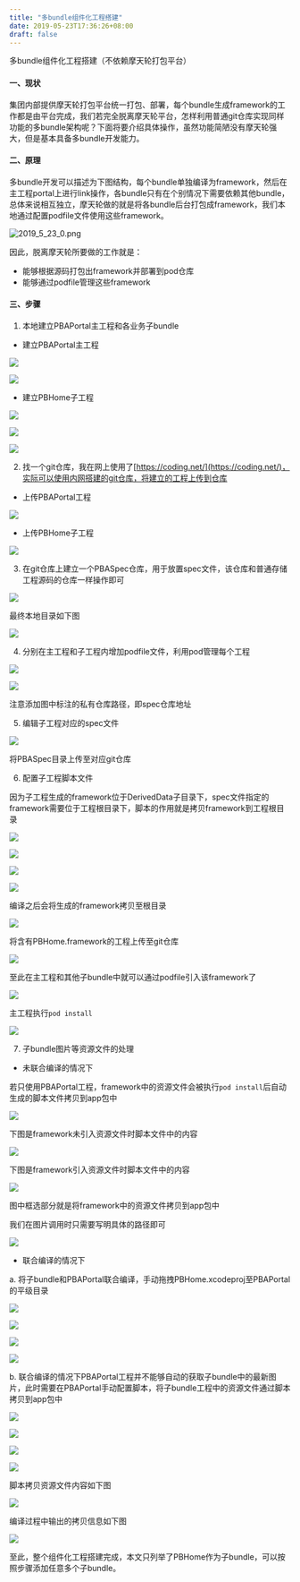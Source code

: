 ```yaml
---
title: "多bundle组件化工程搭建"
date: 2019-05-23T17:36:26+08:00
draft: false
---
```


多bundle组件化工程搭建（不依赖摩天轮打包平台）

#### 一、现状

集团内部提供摩天轮打包平台统一打包、部署，每个bundle生成framework的工作都是由平台完成，我们若完全脱离摩天轮平台，怎样利用普通git仓库实现同样功能的多bundle架构呢？下面将要介绍具体操作，虽然功能简陋没有摩天轮强大，但是基本具备多bundle开发能力。

#### 二、原理

多bundle开发可以描述为下图结构，每个bundle单独编译为framework，然后在主工程portal上进行link操作，各bundle只有在个别情况下需要依赖其他bundle，总体来说相互独立，摩天轮做的就是将各bundle后台打包成framework，我们本地通过配置podfile文件使用这些framework。

![2019_5_23_0.png](https://github.com/shanbozhu/github.io.resource/blob/master/image/2019_5_23/2019_5_23_0.png?raw=true)

因此，脱离摩天轮所要做的工作就是：

* 能够根据源码打包出framework并部署到pod仓库
* 能够通过podfile管理这些framework

#### 三、步骤

1. 本地建立PBAPortal主工程和各业务子bundle

* 建立PBAPortal主工程

![](https://github.com/shanbozhu/github.io.resource/blob/master/image/2019_5_23/2019_5_23_1.png?raw=true)

![](https://github.com/shanbozhu/github.io.resource/blob/master/image/2019_5_23/2019_5_23_2.png?raw=true)

* 建立PBHome子工程

![](https://github.com/shanbozhu/github.io.resource/blob/master/image/2019_5_23/2019_5_23_3.png?raw=true)

![](https://github.com/shanbozhu/github.io.resource/blob/master/image/2019_5_23/2019_5_23_4.png?raw=true)

![](https://github.com/shanbozhu/github.io.resource/blob/master/image/2019_5_23/2019_5_23_5.png?raw=true)

2. 找一个git仓库，我在网上使用了[https://coding.net/](https://coding.net/)，实际可以使用内网搭建的git仓库，将建立的工程上传到仓库

* 上传PBAPortal工程

![](https://github.com/shanbozhu/github.io.resource/blob/master/image/2019_5_23/2019_5_23_6.png?raw=true)

* 上传PBHome子工程

![](https://github.com/shanbozhu/github.io.resource/blob/master/image/2019_5_23/2019_5_23_7.png?raw=true)

3. 在git仓库上建立一个PBASpec仓库，用于放置spec文件，该仓库和普通存储工程源码的仓库一样操作即可

![](https://github.com/shanbozhu/github.io.resource/blob/master/image/2019_5_23/2019_5_23_8.png?raw=true)

最终本地目录如下图

![](https://github.com/shanbozhu/github.io.resource/blob/master/image/2019_5_23/2019_5_23_9.png?raw=true)

4. 分别在主工程和子工程内增加podfile文件，利用pod管理每个工程

![](https://github.com/shanbozhu/github.io.resource/blob/master/image/2019_5_24/2019_5_24_0.png?raw=true)

![](https://github.com/shanbozhu/github.io.resource/blob/master/image/2019_5_24/2019_5_24_1.png?raw=true)

注意添加图中标注的私有仓库路径，即spec仓库地址

5. 编辑子工程对应的spec文件

![](https://github.com/shanbozhu/github.io.resource/blob/master/image/2019_5_24/2019_5_24_2.png?raw=true)

将PBASpec目录上传至对应git仓库

6. 配置子工程脚本文件

因为子工程生成的framework位于DerivedData子目录下，spec文件指定的framework需要位于工程根目录下，脚本的作用就是拷贝framework到工程根目录

![](https://github.com/shanbozhu/github.io.resource/blob/master/image/2019_5_24/2019_5_24_3.png?raw=true)

![](https://github.com/shanbozhu/github.io.resource/blob/master/image/2019_5_24/2019_5_24_4.png?raw=true)

![](https://github.com/shanbozhu/github.io.resource/blob/master/image/2019_5_24/2019_5_24_5.png?raw=true)

![](https://github.com/shanbozhu/github.io.resource/blob/master/image/2019_5_24/2019_5_24_6.png?raw=true)

编译之后会将生成的framework拷贝至根目录

![](https://github.com/shanbozhu/github.io.resource/blob/master/image/2019_5_24/2019_5_24_7.png?raw=true)

将含有PBHome.framework的工程上传至git仓库

![](https://github.com/shanbozhu/github.io.resource/blob/master/image/2019_5_24/2019_5_24_8.png?raw=true)

至此在主工程和其他子bundle中就可以通过podfile引入该framework了

![](https://github.com/shanbozhu/github.io.resource/blob/master/image/2019_5_24/2019_5_24_9.png?raw=true)

主工程执行`pod install`

![](https://github.com/shanbozhu/github.io.resource/blob/master/image/2019_5_24/2019_5_24_10.png?raw=true)

7. 子bundle图片等资源文件的处理

* 未联合编译的情况下

若只使用PBAPortal工程，framework中的资源文件会被执行`pod install`后自动生成的脚本文件拷贝到app包中

![](https://github.com/shanbozhu/github.io.resource/blob/master/image/2019_5_24/2019_5_24_11.png?raw=true)

下图是framework未引入资源文件时脚本文件中的内容

![](https://github.com/shanbozhu/github.io.resource/blob/master/image/2019_5_24/2019_5_24_12.png?raw=true)

下图是framework引入资源文件时脚本文件中的内容

![](https://github.com/shanbozhu/github.io.resource/blob/master/image/2019_5_24/2019_5_24_13.png?raw=true)

图中框选部分就是将framework中的资源文件拷贝到app包中

我们在图片调用时只需要写明具体的路径即可

![](https://github.com/shanbozhu/github.io.resource/blob/master/image/2019_5_24/2019_5_24_14.png?raw=true)

* 联合编译的情况下

a. 将子bundle和PBAPortal联合编译，手动拖拽PBHome.xcodeproj至PBAPortal的平级目录

![](https://github.com/shanbozhu/github.io.resource/blob/master/image/2019_5_24/2019_5_24_15.png?raw=true)

![](https://github.com/shanbozhu/github.io.resource/blob/master/image/2019_5_24/2019_5_24_16.png?raw=true)

![](https://github.com/shanbozhu/github.io.resource/blob/master/image/2019_5_24/2019_5_24_17.png?raw=true)

![](https://github.com/shanbozhu/github.io.resource/blob/master/image/2019_5_24/2019_5_24_18.png?raw=true)

b. 联合编译的情况下PBAPortal工程并不能够自动的获取子bundle中的最新图片，此时需要在PBAPortal手动配置脚本，将子bundle工程中的资源文件通过脚本拷贝到app包中

![](https://github.com/shanbozhu/github.io.resource/blob/master/image/2019_5_24/2019_5_24_19.png?raw=true)

![](https://github.com/shanbozhu/github.io.resource/blob/master/image/2019_5_24/2019_5_24_20.png?raw=true)

![](https://github.com/shanbozhu/github.io.resource/blob/master/image/2019_5_24/2019_5_24_21.png?raw=true)

![](https://github.com/shanbozhu/github.io.resource/blob/master/image/2019_5_24/2019_5_24_22.png?raw=true)

脚本拷贝资源文件内容如下图

![](https://github.com/shanbozhu/github.io.resource/blob/master/image/2019_5_24/2019_5_24_23.png?raw=true)

编译过程中输出的拷贝信息如下图

![](https://github.com/shanbozhu/github.io.resource/blob/master/image/2019_5_24/2019_5_24_24.png?raw=true)

至此，整个组件化工程搭建完成，本文只列举了PBHome作为子bundle，可以按照步骤添加任意多个子bundle。









































